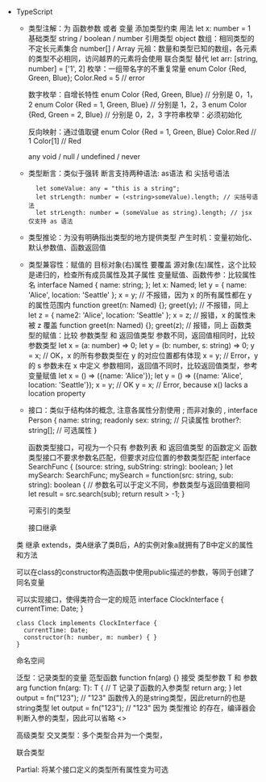- TypeScript
  - 类型注解：为 函数参数 或者 变量 添加类型约束 用法 let x: number = 1
    基础类型 string / boolean / number
    引用类型 object
    数组：相同类型的不定长元素集合
      number[] / Array<number>
    元祖：数量和类型已知的数组，各元素的类型不必相同，访问越界的元素将会使用 联合类型 替代
      let arr: [string, number] = ['1', 2]
    枚举：一组带名字的不重复常量
      enum Color {Red, Green, Blue}; Color.Red = 5    // error

      数字枚举：自增长特性
        enum Color {Red, Green, Blue}       // 分别是 0，1，2
        enum Color {Red = 1, Green, Blue}   // 分别是 1，2，3
        enum Color {Red, Green = 2, Blue}   // 分别是 0，2，3
      字符串枚举：必须初始化

      反向映射：通过值取键
        enum Color {Red = 1, Green, Blue}
        Color.Red     // 1
        Color[1]      // Red

    any 
    void / null / undefined / never

  - 类型断言：类似于强转
    断言支持两种语法: as语法 和 尖括号语法
    ```
      let someValue: any = "this is a string";
      let strLength: number = (<string>someValue).length; // 尖括号语法
      let strLength: number = (someValue as string).length; // jsx 仅支持 as 语法
    ```

  - 类型推论：为没有明确指出类型的地方提供类型
    产生时机：变量初始化、默认参数值、函数返回值

  - 类型兼容性：赋值的 目标对象(右)属性 要覆盖 源对象(左)属性，这个比较是递归的，检查所有成员属性及其子属性
    变量赋值、函数传参：比较属性名
      interface Named { name: string; }; 
      let x: Named;
      let y = { name: 'Alice', location: 'Seattle' };
      x = y;                                              // 不报错，因为 x 的所有属性都在 y 的属性范围内
      function greet(n: Named) {};  greet(y);             // 不报错，同上
      let z = { name2: 'Alice', location: 'Seattle' };
      x = z;                                              // 报错，x 的属性未被 z 覆盖
      function greet(n: Named) {};  greet(z);             // 报错，同上
    函数类型的赋值：比较 参数类型 和 返回值类型
      参数不同，返回值相同时，比较 参数类型
        let x = (a: number) => 0;
        let y = (b: number, s: string) => 0;
        y = x;  // OK，x 的所有参数类型在 y 的对应位置都有体现 
        x = y;  // Error，y 的 s 参数未在 x 中定义
      参数相同，返回值不同时，比较返回值类型，参考变量赋值
        let x = () => ({name: 'Alice'});
        let y = () => ({name: 'Alice', location: 'Seattle'});
        x = y; // OK
        y = x; // Error, because x() lacks a location property

  - 接口：类似于结构体的概念, 注意各属性分割使用 ; 而非对象的 , 
    interface Person {
      name: string;
      readonly sex: string;  // 只读属性
      brother?: string[];    // 可选属性
    }
    
    函数类型接口，可视为一个只有 参数列表 和 返回值类型 的函数定义
      函数类型接口不要求参数名匹配，但要求对应位置的参数类型匹配
      interface SearchFunc {
        (source: string, subString: string): boolean;
      }
      let mySearch: SearchFunc;
      mySearch = function(src: string, sub: string): boolean {  // 参数名可以于定义不同，参数类型与返回值要相同
        let result = src.search(sub);
        return result > -1;
      }
    
    可索引的类型

    接口继承

  类
    继承 extends，类A继承了类B后，A的实例对象a就拥有了B中定义的属性和方法

    可以在class的constructor构造函数中使用public描述的参数，等同于创建了同名变量

    可以实现接口，使得类符合一定的规范
      interface ClockInterface {
        currentTime: Date;
      }

      class Clock implements ClockInterface {
        currentTime: Date;
        constructor(h: number, m: number) { }
      }



  命名空间

  泛型：记录类型的变量
    范型函数 function fn<T>(arg) {} 接受 类型参数 T 和 参数 arg
      function fn<T>(arg: T): T {     // T 记录了函数的入参类型
        return arg;
      }
      let output = fn<string>("123"); // "123" 函数传入的是string类型，因此return的也是string类型
      let output = fn("123");         // "123" 因为 类型推论 的存在，编译器会判断入参的类型，因此可以省略 <>

  高级类型
    交叉类型：多个类型合并为一个类型，

    联合类型

    Partial<T>: 将某个接口定义的类型所有属性变为可选

 
